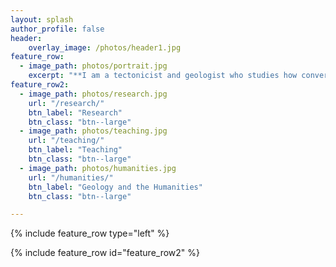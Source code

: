 ```yaml
---
layout: splash
author_profile: false
header:
    overlay_image: /photos/header1.jpg
feature_row:
  - image_path: photos/portrait.jpg
    excerpt: "**I am a tectonicist and geologist who studies how convergent margin processes build and deform the Earth's lithosphere.** I combine traditional field-based structural geology with geochronology, geochemistry, and numerical modeling to delineate geologic histories and better understand tectonic processes that have operated throughout Earth history. I am also deeply interested in the intersection of geology and the humanities, in particular how we use our understanding of landscapes and deep time to construct our identity as a species. <br><br> I am currently a PhD candidate in the Department of Earth and Planetary Sciences at UC Davis."
feature_row2:
  - image_path: photos/research.jpg
    url: "/research/"
    btn_label: "Research"
    btn_class: "btn--large"
  - image_path: photos/teaching.jpg
    url: "/teaching/"
    btn_label: "Teaching"
    btn_class: "btn--large"
  - image_path: photos/humanities.jpg
    url: "/humanities/"
    btn_label: "Geology and the Humanities"
    btn_class: "btn--large"

---
```

{% include feature_row type="left" %}

{% include feature_row id="feature_row2" %}